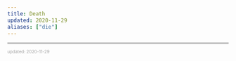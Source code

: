 ```yaml
---
title: Death
updated: 2020-11-29
aliases: ["die"]
---
```


---

<sup><sub><font color="#a6a6a6">updated: 2020-11-29</font></sub></sup>
